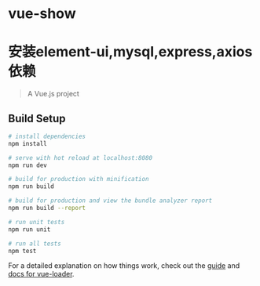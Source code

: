 # vue-show
# 安装element-ui,mysql,express,axios依赖
<!--
1.进行登陆页面的布局设置,UI界面分布,初步的跳转功能的实现2021-12-05 23:59:19
2.2022-01-06 23:43:44
重新完善了登陆和注册界面的逻辑操作,跳转功能等的实现.使得登陆逻辑更为清晰.和小程序端口共用一个数据库来注册和登陆.
3. 2022-01-06 23:45:26
带有-pre后缀的为之前只带有登陆验证的后端接口文件.
4.2022-01-07 00:01:46
出现错误:
    [
      throw err; // Rethrow non-MySQL errors
      ^
Error [ERR_HTTP_HEADERS_SENT]: Cannot set headers after they are sent to the client ]
      考虑使用和小程序应用一样,使用PHP后端服务来验证.

 -->
> A Vue.js project

## Build Setup

``` bash
# install dependencies
npm install

# serve with hot reload at localhost:8080
npm run dev

# build for production with minification
npm run build

# build for production and view the bundle analyzer report
npm run build --report

# run unit tests
npm run unit

# run all tests
npm test
```

For a detailed explanation on how things work, check out the [guide](http://vuejs-templates.github.io/webpack/) and [docs for vue-loader](http://vuejs.github.io/vue-loader).
